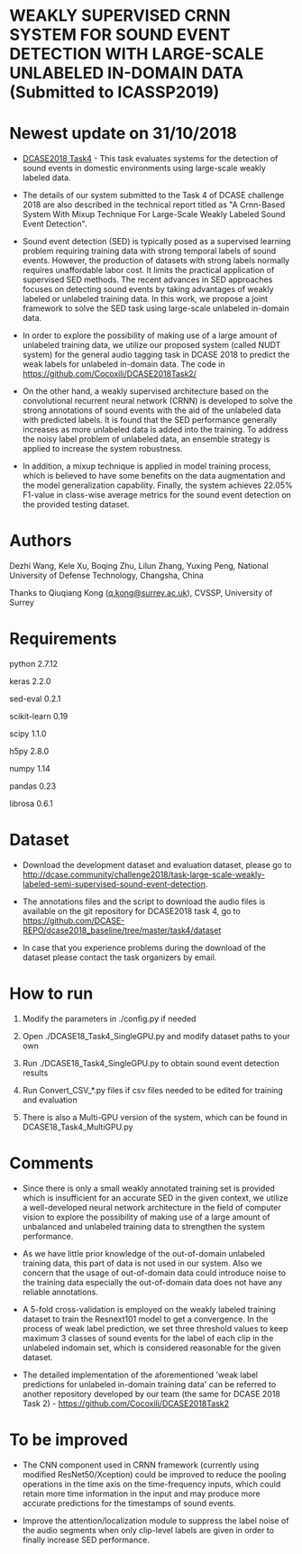 # WEAKLY SUPERVISED CRNN SYSTEM FOR SOUND EVENT DETECTION WITH LARGE-SCALE UNLABELED IN-DOMAIN DATA (Submitted to ICASSP2019)
# Newest update on 31/10/2018

* [DCASE2018 Task4](http://dcase.community/challenge2018/task-large-scale-weakly-labeled-semi-supervised-sound-event-detection) - This task evaluates systems for the detection of sound events in domestic environments using large-scale weakly labeled data.

* The details of our system submitted to the Task 4 of DCASE challenge 2018 are also described in the technical report titled as "A Crnn-Based System With Mixup Technique For Large-Scale Weakly Labeled Sound Event Detection". 

* Sound event detection (SED) is typically posed as a supervised learning problem requiring training data with strong temporal labels of sound events. However, the production of datasets with strong labels normally requires unaffordable labor cost. It limits the practical application of supervised SED methods. The recent advances in SED approaches focuses on detecting sound events by taking advantages of weakly labeled or unlabeled training data. In this work, we propose a joint framework to solve the SED task using large-scale unlabeled in-domain data. 

* In order to explore the possibility of making use of a large amount of unlabeled training data, we utilize our proposed system (called NUDT system) for the general audio tagging task in DCASE 2018 to predict the weak labels for unlabeled in-domain data. The code in https://github.com/Cocoxili/DCASE2018Task2/

* On the other hand, a weakly supervised architecture based on the convolutional recurrent neural network (CRNN) is developed to solve the strong annotations of sound events with the aid of the unlabeled data with predicted labels. It is found that the SED performance generally increases as more unlabeled data is added into the training. To address the noisy label problem of unlabeled data, an ensemble strategy is applied to increase the system robustness.

* In addition, a mixup technique is applied in model training process, which is believed to have some benefits on the data augmentation and the model generalization capability. Finally, the system achieves 22.05% F1-value in class-wise average metrics for the sound event detection on the provided testing dataset.

# Authors
Dezhi Wang, Kele Xu, Boqing Zhu, Lilun Zhang, Yuxing Peng,
National University of Defense Technology, Changsha, China

Thanks to Qiuqiang Kong (q.kong@surrey.ac.uk), CVSSP, University of Surrey

# Requirements
python 2.7.12

keras 2.2.0

sed-eval 0.2.1

scikit-learn 0.19

scipy 1.1.0

h5py 2.8.0

numpy 1.14

pandas 0.23

librosa 0.6.1


# Dataset

* Download the development dataset and evaluation dataset, please go to http://dcase.community/challenge2018/task-large-scale-weakly-labeled-semi-supervised-sound-event-detection.

* The annotations files and the script to download the audio files is available on the git repository for DCASE2018 task 4, go to https://github.com/DCASE-REPO/dcase2018_baseline/tree/master/task4/dataset

* In case that you experience problems during the download of the dataset please contact the task organizers by email.

# How to run

1. Modify the parameters in ./config.py if needed

2. Open ./DCASE18_Task4_SingleGPU.py and modify dataset paths to your own

3. Run ./DCASE18_Task4_SingleGPU.py to obtain sound event detection results

4. Run Convert_CSV_*.py files if csv files needed to be edited for training and evaluation

5. There is also a Multi-GPU version of the system, which can be found in DCASE18_Task4_MultiGPU.py


# Comments

* Since there is only a small weakly annotated training set is provided which is insufficient for an accurate SED in the given context, we utilize a well-developed neural network architecture in the field of computer vision to explore the possibility of making use of a large amount of unbalanced and unlabeled training data to strengthen the system performance. 

* As we have little prior knowledge of the out-of-domain unlabeled training data, this part of data is not used in our system. Also we concern that the usage of out-of-domain data could introduce noise to the training data especially the out-of-domain data does not have any reliable annotations.

* A 5-fold cross-validation is employed on the weakly labeled training dataset to train the Resnext101 model to get a convergence. In the process of weak label prediction, we set three threshold values to keep maximum 3 classes of sound events for the label of each clip in the unlabeled indomain set, which is considered reasonable for the given dataset.

* The detailed implementation of the aforementioned 'weak label predictions for unlabeled in-domain training data' can be referred to another repository developed by our team (the same for DCASE 2018 Task 2) - https://github.com/Cocoxili/DCASE2018Task2


# To be improved

* The CNN component used in CRNN framework (currently using modified ResNet50/Xception) could be improved to reduce the pooling operations in the time axis on the time-frequency inputs, which could retain more time information in the input and may produce more accurate predictions for the timestamps of sound events.

* Improve the attention/localization module to suppress the label noise of the audio segments when only clip-level labels are given in order to finally increase SED performance. 


